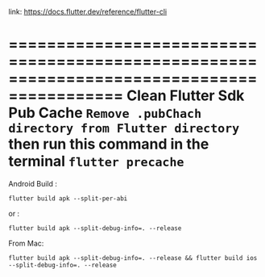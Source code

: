 link:
https://docs.flutter.dev/reference/flutter-cli

==========================================================================================
Clean Flutter Sdk Pub Cache
`Remove .pubChach directory from Flutter directory`
then run this command in the terminal
`flutter precache`
==========================================================================================

Android Build :

```
flutter build apk --split-per-abi
```

or :

```
flutter build apk --split-debug-info=. --release
```

From Mac:

```
flutter build apk --split-debug-info=. --release && flutter build ios --split-debug-info=. --release
```
